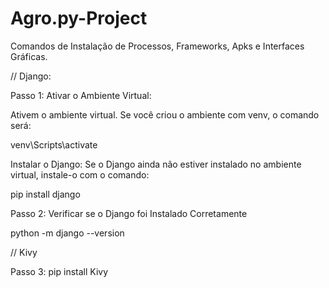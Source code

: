 # Agro.py-Project

Comandos de Instalação de Processos, Frameworks, Apks e Interfaces Gráficas.

// Django:

Passo 1: Ativar o Ambiente Virtual:

Ativem o ambiente virtual. Se você criou o ambiente com venv, o comando será:

venv\Scripts\activate

Instalar o Django: Se o Django ainda não estiver instalado no ambiente virtual, instale-o com o comando:

pip install django

Passo 2: Verificar se o Django foi Instalado Corretamente

python -m django --version

// Kivy

Passo 3: pip install Kivy
